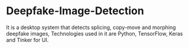 # Deepfake-Image-Detection
It is a desktop system that detects splicing, copy-move and morphing deepfake images, Technologies used in it are Python, TensorFlow, Keras and Tinker for UI.
